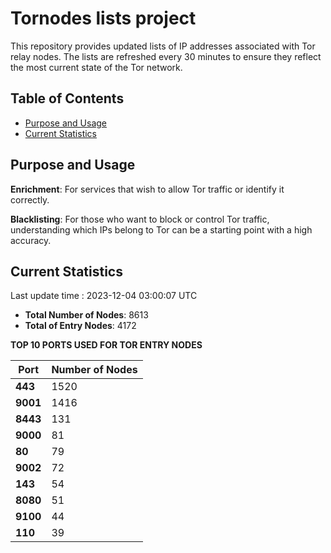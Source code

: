 # Tornodes lists project

This repository provides updated lists of IP addresses associated with Tor relay nodes. The lists are refreshed every 30 minutes to ensure they reflect the most current state of the Tor network.

## Table of Contents

- [Purpose and Usage](#purpose-and-usage)
- [Current Statistics](#current-statistics)


## Purpose and Usage

**Enrichment**: For services that wish to allow Tor traffic or identify it correctly.

**Blacklisting**: For those who want to block or control Tor traffic, understanding which IPs belong to Tor can be a starting point with a high accuracy.

## Current Statistics

Last update time : 2023-12-04 03:00:07 UTC

- **Total Number of Nodes**: 8613
- **Total of Entry Nodes**: 4172

**TOP 10 PORTS USED FOR TOR ENTRY NODES**

| **Port** | **Number of Nodes** |
|------|-----------------|
| **443**   | 1520  |
| **9001**   | 1416  |
| **8443**   | 131  |
| **9000**   | 81  |
| **80**   | 79  |
| **9002**   | 72  |
| **143**   | 54  |
| **8080**   | 51  |
| **9100**   | 44  |
| **110**   | 39  |

